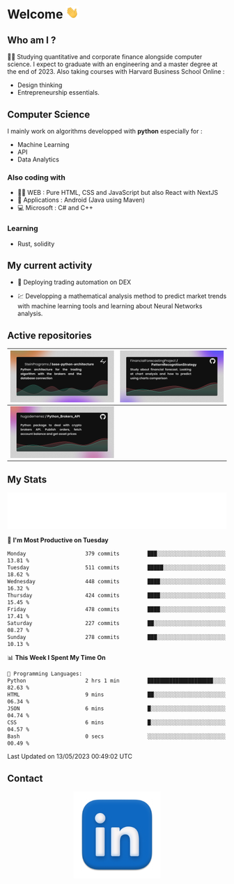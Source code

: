 # Welcome <img src="assets/hello.gif" width="30px"/>

## Who am I ?

:man_student: Studying quantitative and corporate finance alongside computer science.
I expect to graduate with an engineering and a master degree at the end of 2023.
Also taking courses with Harvard Business School Online :

* Design thinking
* Entrepreneurship essentials.

## Computer Science

I mainly work on algorithms developped with **python** especially for :

* Machine Learning
* API
* Data Analytics

### Also coding with

* :man_technologist: WEB : Pure HTML, CSS and JavaScript but also React with NextJS
* :iphone: Applications : Android (Java using Maven)
* :computer: Microsoft : C# and C++

### Learning

* Rust, solidity

## My current activity

* :rocket: Deploying trading automation on DEX

* :chart: Developping a mathematical analysis method to predict market trends with machine learning tools and learning about Neural Networks analysis.

## Active repositories

|[![Python Trading Algorithm](assets/base_python_architecture.png)](https://github.com/SteinPrograms/base-python-architecture)|[![Quantitative Prediction](assets/pattern_recognition_strategy.png)](https://github.com/FinancialForecastingProject/PatternRecognitionStrategy.git)|
| ------------- | ------------- |
|[![Broker SDK](assets/python_brokers_api.png)](https://github.com/hugodemenez/Python_Brokers_API)||

## My Stats

<p align=center>
<img src="metrics.plugin.wakatime.svg" alt="Metrics">
</p>

<!--START_SECTION:waka-->
📅 **I'm Most Productive on Tuesday** 

```text
Monday                   379 commits         ███░░░░░░░░░░░░░░░░░░░░░░   13.81 % 
Tuesday                  511 commits         █████░░░░░░░░░░░░░░░░░░░░   18.62 % 
Wednesday                448 commits         ████░░░░░░░░░░░░░░░░░░░░░   16.32 % 
Thursday                 424 commits         ████░░░░░░░░░░░░░░░░░░░░░   15.45 % 
Friday                   478 commits         ████░░░░░░░░░░░░░░░░░░░░░   17.41 % 
Saturday                 227 commits         ██░░░░░░░░░░░░░░░░░░░░░░░   08.27 % 
Sunday                   278 commits         ███░░░░░░░░░░░░░░░░░░░░░░   10.13 % 
```


📊 **This Week I Spent My Time On** 

```text
💬 Programming Languages: 
Python                   2 hrs 1 min         █████████████████████░░░░   82.63 % 
HTML                     9 mins              ██░░░░░░░░░░░░░░░░░░░░░░░   06.34 % 
JSON                     6 mins              █░░░░░░░░░░░░░░░░░░░░░░░░   04.74 % 
CSS                      6 mins              █░░░░░░░░░░░░░░░░░░░░░░░░   04.57 % 
Bash                     0 secs              ░░░░░░░░░░░░░░░░░░░░░░░░░   00.49 % 
```


 Last Updated on 13/05/2023 00:49:02 UTC
<!--END_SECTION:waka-->

## Contact

<p align=center >
<a href="https://www.linkedin.com/in/hugo-demenez/">
<picture>
  <source media="(prefers-color-scheme: dark)" srcset="assets/linkedin_light.png">
  <img height="200px" width="200px" alt="Linkedin link" src="assets/linkedin.png">
</picture>
</a>
</p>
